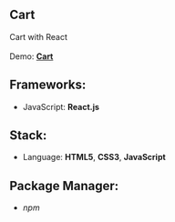## Cart

Cart with React<br>
<br>
Demo: **[Cart](https://dejanv91.github.io/51-Cart/)**

## Frameworks:
* JavaScript: **React.js**

## Stack:
* Language: **HTML5**, **CSS3**, **JavaScript**

## Package Manager: 
* *npm*

